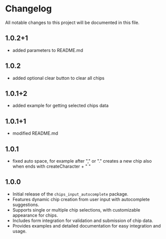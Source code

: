 # Changelog

All notable changes to this project will be documented in this file.

## 1.0.2+1
- added parameters to README.md

## 1.0.2
- added optional clear button to clear all chips

## 1.0.1+2
- added example for getting selected chips data

## 1.0.1+1
- modified README.md

## 1.0.1
- fixed auto space, for example after "," or "."
  creates a new chip also when ends with createCharacter + " "

## 1.0.0

- Initial release of the `chips_input_autocomplete` package.
- Features dynamic chip creation from user input with autocomplete suggestions.
- Supports single or multiple chip selections, with customizable appearance for chips.
- Includes form integration for validation and submission of chip data.
- Provides examples and detailed documentation for easy integration and usage.
